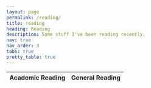 ```yaml
---
layout: page
permalink: /reading/
title: reading
heading: Reading
description: Some stuff I've been reading recently.
nav: true
nav_order: 3
tabs: true
pretty_table: true
---
```


<table id="table" data-toggle="table" data-url="{{ '../assets/json/table_data.json' | relative_url }}">
  <thead>
    <tr>
      <th data-field="ar">Academic Reading</th>
      <th data-field="gr">General Reading</th>
    </tr>
  </thead>
</table>